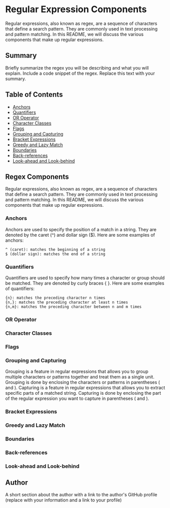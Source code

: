 # Regular Expression Components

Regular expressions, also known as regex, are a sequence of characters that define a search pattern. They are commonly used in text processing and pattern matching. In this README, we will discuss the various components that make up regular expressions.

## Summary

Briefly summarize the regex you will be describing and what you will explain. Include a code snippet of the regex. Replace this text with your summary.

## Table of Contents

- [Anchors](#anchors)
- [Quantifiers](#quantifiers)
- [OR Operator](#or-operator)
- [Character Classes](#character-classes)
- [Flags](#flags)
- [Grouping and Capturing](#grouping-and-capturing)
- [Bracket Expressions](#bracket-expressions)
- [Greedy and Lazy Match](#greedy-and-lazy-match)
- [Boundaries](#boundaries)
- [Back-references](#back-references)
- [Look-ahead and Look-behind](#look-ahead-and-look-behind)

## Regex Components
Regular expressions, also known as regex, are a sequence of characters that define a search pattern. They are commonly used in text processing and pattern matching. In this README, we will discuss the various components that make up regular expressions.

### Anchors
Anchors are used to specify the position of a match in a string. They are denoted by the caret (^) and dollar sign ($). Here are some examples of anchors:

    ^ (caret): matches the beginning of a string
    $ (dollar sign): matches the end of a string

### Quantifiers
Quantifiers are used to specify how many times a character or group should be matched. They are denoted by curly braces { }. Here are some examples of quantifiers:

    {n}: matches the preceding character n times
    {n,}: matches the preceding character at least n times
    {n,m}: matches the preceding character between n and m times

### OR Operator

### Character Classes

### Flags

### Grouping and Capturing
Grouping is a feature in regular expressions that allows you to group multiple characters or patterns together and treat them as a single unit. Grouping is done by enclosing the characters or patterns in parentheses ( and ). Capturing is a feature in regular expressions that allows you to extract specific parts of a matched string. Capturing is done by enclosing the part of the regular expression you want to capture in parentheses ( and ).

### Bracket Expressions

### Greedy and Lazy Match

### Boundaries

### Back-references

### Look-ahead and Look-behind

## Author

A short section about the author with a link to the author's GitHub profile (replace with your information and a link to your profile)
